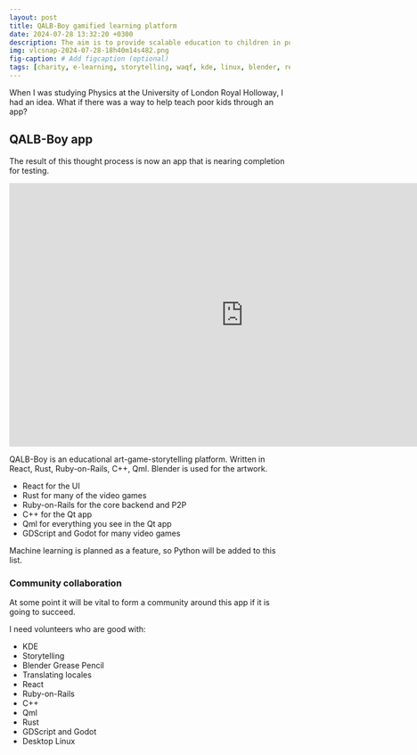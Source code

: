 ```yaml
---
layout: post
title: QALB-Boy gamified learning platform
date: 2024-07-28 13:32:20 +0300
description: The aim is to provide scalable education to children in poverty
img: vlcsnap-2024-07-28-18h40m14s482.png
fig-caption: # Add figcaption (optional)
tags: [charity, e-learning, storytelling, waqf, kde, linux, blender, react, rust, ruby-on-rails, c++, qml, python]
---
```

When I was studying Physics at the University of London Royal Holloway, I had an idea. What if there was a way to help teach poor kids through an app?

## QALB-Boy app
The result of this thought process is now an app that is nearing completion for testing.

<iframe width="840" height="473" src="https://www.youtube.com/embed/LotFMSYgq8w" title="YouTube video player" frameborder="0" allow="accelerometer; autoplay; clipboard-write; encrypted-media; gyroscope; picture-in-picture" allowfullscreen></iframe>

QALB-Boy is an educational art-game-storytelling platform. Written in React, Rust, Ruby-on-Rails, C++, Qml. Blender is used for the artwork.

* React for the UI
* Rust for many of the video games
* Ruby-on-Rails for the core backend and P2P
* C++ for the Qt app
* Qml for everything you see in the Qt app
* GDScript and Godot for many video games

Machine learning is planned as a feature, so Python will be added to this list.

### Community collaboration

At some point it will be vital to form a community around this app if it is going to succeed.

I need volunteers who are good with:
* KDE
* Storytelling
* Blender Grease Pencil
* Translating locales
* React
* Ruby-on-Rails
* C++
* Qml
* Rust
* GDScript and Godot
* Desktop Linux
  


